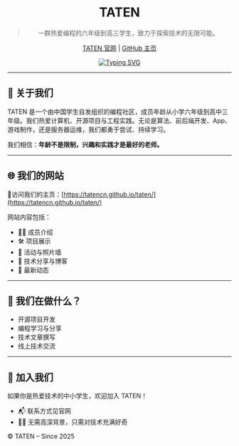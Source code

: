<div id="title" align=center>
  
# TATEN

> 一群热爱编程的六年级到高三学生，致力于探索技术的无限可能。

[TATEN 官网](https://tatencn.github.io/taten/) | [GitHub 主页](https://github.com/tatencn)

[![Typing SVG](https://readme-typing-svg.demolab.com?font=Fira+Code&pause=1000&width=435&lines=Technology%2C+Algorithms%2C+Terminals%2C+Engineering+%2C+Networks)](https://git.io/typing-svg)

</div>

---
## 🧠 关于我们

TATEN 是一个由中国学生自发组织的编程社区，成员年龄从小学六年级到高中三年级。我们热爱计算机、开源项目与工程实践。无论是算法、前后端开发、App、游戏制作，还是服务器运维，我们都勇于尝试、持续学习。

我们相信：**年龄不是限制，兴趣和实践才是最好的老师。**

---

## 🌐 我们的网站

📍访问我们的主页：[https://tatencn.github.io/taten/](https://tatencn.github.io/taten/)

网站内容包括：

- 🙋‍♂️ 成员介绍
- 🛠️ 项目展示
- 📸 活动与照片墙
- 📜 技术分享与博客
- 📢 最新动态

---

## 🚀 我们在做什么？

- 开源项目开发
- 编程学习与分享
- 技术文章撰写
- 线上技术交流

---

## 🤝 加入我们

如果你是热爱技术的中小学生，欢迎加入 TATEN！

- 📬 联系方式见官网
- 🧑‍💻 无需高深背景，只需对技术充满好奇

© TATEN – Since 2025
